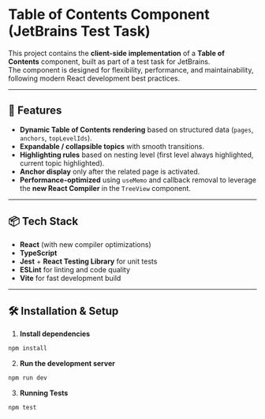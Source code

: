 # Table of Contents Component (JetBrains Test Task)

This project contains the **client-side implementation** of a **Table of Contents** component, built as part of a test task for JetBrains.  
The component is designed for flexibility, performance, and maintainability, following modern React development best practices.

---

## 🚀 Features

- **Dynamic Table of Contents rendering** based on structured data (`pages`, `anchors`, `topLevelIds`).
- **Expandable / collapsible topics** with smooth transitions.
- **Highlighting rules** based on nesting level (first level always highlighted, current topic highlighted).
- **Anchor display** only after the related page is activated.
- **Performance-optimized** using `useMemo` and callback removal to leverage the **new React Compiler** in the `TreeView` component.

---

## 📦 Tech Stack

- **React** (with new compiler optimizations)
- **TypeScript**
- **Jest** + **React Testing Library** for unit tests
- **ESLint** for linting and code quality
- **Vite** for fast development build

---

## 🛠 Installation & Setup

1. **Install dependencies**

```bash
npm install
```

2. **Run the development server**

```bash
npm run dev
```

3. **Running Tests**

```bash
npm test
```
